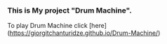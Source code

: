 ### This is My project "Drum Machine".
To play Drum Machine click [here] (https://giorgitchanturidze.github.io/Drum-Machine/)
